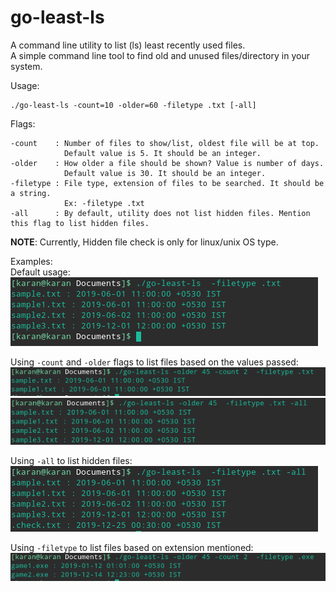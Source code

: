 # go-least-ls
A command line utility to list (ls) least recently used files.<br>
A simple command line tool to find old and unused files/directory in your system.

Usage:
```
./go-least-ls -count=10 -older=60 -filetype .txt [-all]
```
Flags:
```
-count    : Number of files to show/list, oldest file will be at top. 
            Default value is 5. It should be an integer.
-older    : How older a file should be shown? Value is number of days. 
            Default value is 30. It should be an integer.
-filetype : File type, extension of files to be searched. It should be a string. 
            Ex: -filetype .txt
-all      : By default, utility does not list hidden files. Mention this flag to list hidden files.
```
**NOTE**: Currently, Hidden file check is only for linux/unix OS type.

Examples:<br>
Default usage:<br>
![alt text](screenshots/usage.png "Usage with default flag values")

Using `-count` and `-older` flags to list files based on the values passed:<br>
![alt text](screenshots/countFlag.png "Usage of count flag to override the default value.")<br>
![alt text](screenshots/olderFlag.png "Usage of older flag to override the default value.") 

Using `-all` to list hidden files:<br>
![alt text](screenshots/hiddenfiles.png "Usage of all flag to list hidden files.") 

Using `-filetype` to list files based on extension mentioned:<br>
![alt text](screenshots/filetypeFlag.png "Usage of filetype flag to list files based on extension type.") 
